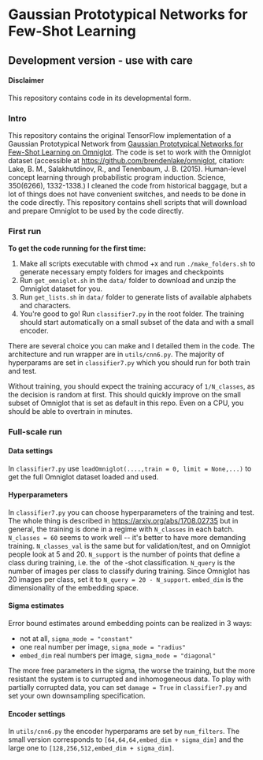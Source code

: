# Gaussian Prototypical Networks for Few-Shot Learning
## Development version - use with care

#### Disclaimer
This repository contains code in its developmental form.

### Intro
This repository contains the original TensorFlow implementation of a Gaussian Prototypical Network from <a href = https://arxiv.org/abs/1708.02735>Gaussian Prototypical Networks for Few-Shot Learning on Omniglot</a>. The code is set to work with the Omniglot dataset (accessible at https://github.com/brendenlake/omniglot, citation: Lake, B. M., Salakhutdinov, R., and Tenenbaum, J. B. (2015). Human-level concept learning through probabilistic program induction. Science, 350(6266), 1332-1338.) I cleaned the code from historical baggage, but a lot of things does not have convenient switches, and needs to be done in the code directly. This repository contains shell scripts that will download and prepare Omniglot to be used by the code directly.

### First run
<b>To get the code running for the first time:</b> 
1. Make all scripts executable with chmod +x and run `./make_folders.sh` to generate necessary empty folders for images and checkpoints
2. Run `get_omniglot.sh` in the `data/` folder to download and unzip the Omniglot dataset for you.
3. Run `get_lists.sh` in `data/` folder to generate lists of available alphabets and characters.
4. You're good to go! Run `classifier7.py` in the root folder. The training should start automatically on a small subset of the data and with a small encoder.

There are several choice you can make and I detailed them in the code. The architecture and run wrapper are in `utils/cnn6.py`. The majority of hyperparams are set in `classifier7.py` which you should run for both train and test.

Without training, you should expect the training accuracy of `1/N_classes`, as the decision is random at first. This should quickly improve on the small subset of Omniglot that is set as default in this repo. Even on a CPU, you should be able to overtrain in minutes. 

### Full-scale run

#### Data settings
In `classifier7.py` use `loadOmniglot(....,train = 0, limit = None,...)` to get the full Omniglot dataset loaded and used.

#### Hyperparameters
In `classifier7.py` you can choose hyperparameters of the training and test. The whole thing is described in https://arxiv.org/abs/1708.02735 but in general, the training is done in a regime with `N_classes` in each batch. `N_classes = 60` seems to work well -- it's better to have more demanding training. `N_classes_val` is the same but for validation/test, and on Omniglot people look at 5 and 20. `N_support` is the number of points that define a class during training, i.e. the <math>k</math> of the <math>k</math>-shot classification. `N_query` is the number of images per class to classify during training. Since Omniglot has 20 images per class, set it to `N_query = 20 - N_support`. `embed_dim` is the dimensionality of the embedding space.

#### Sigma estimates
Error bound estimates around embedding points can be realized in 3 ways:
+ not at all, `sigma_mode = "constant"`
+ one real number per image, `sigma_mode = "radius"`
+ `embed_dim` real numbers per image, `sigma_mode = "diagonal"`

The more free parameters in the sigma, the worse the training, but the more resistant the system is to currupted and inhomogeneous data. To play with partially corrupted data, you can set `damage = True` in `classifier7.py` and set your own downsampling specification.

#### Encoder settings
In `utils/cnn6.py` the encoder hyperparams are set by `num_filters`. The small version corresponds to `[64,64,64,embed_dim + sigma_dim]` and the large one to `[128,256,512,embed_dim + sigma_dim]`.
